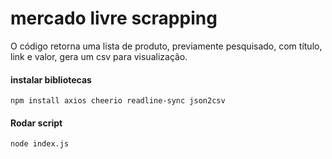 # mercado livre scrapping
O código retorna uma lista de produto, previamente pesquisado, com título, link e valor, gera um csv para visualização.


#### instalar bibliotecas
```
npm install axios cheerio readline-sync json2csv
```
#### Rodar script
```
node index.js
```

